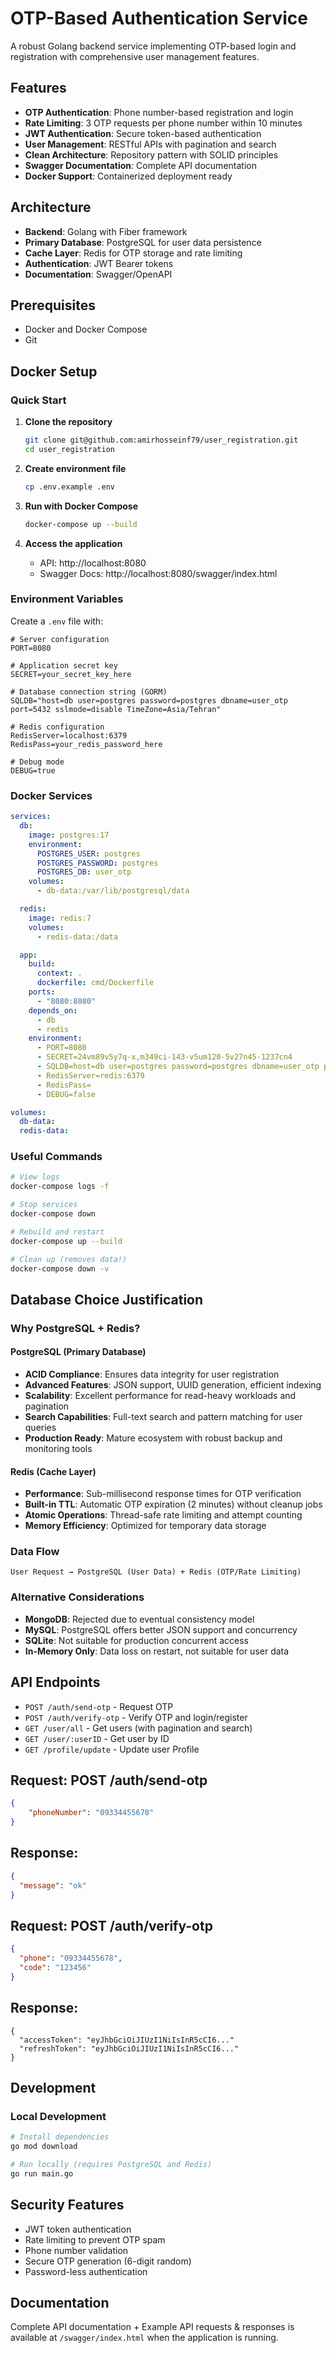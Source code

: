 # OTP-Based Authentication Service

A robust Golang backend service implementing OTP-based login and registration with comprehensive user management features.

## Features

- **OTP Authentication**: Phone number-based registration and login
- **Rate Limiting**: 3 OTP requests per phone number within 10 minutes
- **JWT Authentication**: Secure token-based authentication
- **User Management**: RESTful APIs with pagination and search
- **Clean Architecture**: Repository pattern with SOLID principles
- **Swagger Documentation**: Complete API documentation
- **Docker Support**: Containerized deployment ready

## Architecture

- **Backend**: Golang with Fiber framework
- **Primary Database**: PostgreSQL for user data persistence
- **Cache Layer**: Redis for OTP storage and rate limiting
- **Authentication**: JWT Bearer tokens
- **Documentation**: Swagger/OpenAPI

## Prerequisites

- Docker and Docker Compose
- Git

## Docker Setup

### Quick Start

1. **Clone the repository**
   ```bash
   git clone git@github.com:amirhosseinf79/user_registration.git
   cd user_registration
   ```

2. **Create environment file**
   ```bash
   cp .env.example .env
   ```

3. **Run with Docker Compose**
   ```bash
   docker-compose up --build
   ```

4. **Access the application**
   - API: http://localhost:8080
   - Swagger Docs: http://localhost:8080/swagger/index.html

### Environment Variables

Create a `.env` file with:

```env
# Server configuration
PORT=8080

# Application secret key
SECRET=your_secret_key_here

# Database connection string (GORM)
SQLDB="host=db user=postgres password=postgres dbname=user_otp port=5432 sslmode=disable TimeZone=Asia/Tehran"

# Redis configuration
RedisServer=localhost:6379
RedisPass=your_redis_password_here

# Debug mode
DEBUG=true
```

### Docker Services

```yaml
services:
  db:
    image: postgres:17
    environment:
      POSTGRES_USER: postgres
      POSTGRES_PASSWORD: postgres
      POSTGRES_DB: user_otp
    volumes:
      - db-data:/var/lib/postgresql/data

  redis:
    image: redis:7
    volumes:
      - redis-data:/data

  app:
    build:
      context: .
      dockerfile: cmd/Dockerfile
    ports:
      - "8080:8080"
    depends_on:
      - db
      - redis
    environment:
      - PORT=8080
      - SECRET=24vm89v5y7q-x,m349ci-143-v5um120-5v27n45-1237cn4
      - SQLDB=host=db user=postgres password=postgres dbname=user_otp port=5432 sslmode=disable TimeZone=Asia/Tehran
      - RedisServer=redis:6379
      - RedisPass=
      - DEBUG=false

volumes:
  db-data:
  redis-data:
```

### Useful Commands

```bash
# View logs
docker-compose logs -f

# Stop services
docker-compose down

# Rebuild and restart
docker-compose up --build

# Clean up (removes data!)
docker-compose down -v
```

## Database Choice Justification

### Why PostgreSQL + Redis?

#### PostgreSQL (Primary Database)
- **ACID Compliance**: Ensures data integrity for user registration
- **Advanced Features**: JSON support, UUID generation, efficient indexing
- **Scalability**: Excellent performance for read-heavy workloads and pagination
- **Search Capabilities**: Full-text search and pattern matching for user queries
- **Production Ready**: Mature ecosystem with robust backup and monitoring tools

#### Redis (Cache Layer)
- **Performance**: Sub-millisecond response times for OTP verification
- **Built-in TTL**: Automatic OTP expiration (2 minutes) without cleanup jobs
- **Atomic Operations**: Thread-safe rate limiting and attempt counting
- **Memory Efficiency**: Optimized for temporary data storage

### Data Flow
```
User Request → PostgreSQL (User Data) + Redis (OTP/Rate Limiting)
```

### Alternative Considerations
- **MongoDB**: Rejected due to eventual consistency model
- **MySQL**: PostgreSQL offers better JSON support and concurrency
- **SQLite**: Not suitable for production concurrent access
- **In-Memory Only**: Data loss on restart, not suitable for user data

## API Endpoints

- `POST /auth/send-otp` - Request OTP
- `POST /auth/verify-otp` - Verify OTP and login/register
- `GET /user/all` - Get users (with pagination and search)
- `GET /user/:userID` - Get user by ID
- `GET /profile/update` - Update user Profile

## Request: POST /auth/send-otp
```json
{
    "phoneNumber": "09334455678"
}
```

## Response:
```json
{
  "message": "ok"
}
```

## Request: POST /auth/verify-otp
```json
{
  "phone": "09334455678",
  "code": "123456"
}
```

## Response:
```
{
  "accessToken": "eyJhbGciOiJIUzI1NiIsInR5cCI6..."
  "refreshToken": "eyJhbGciOiJIUzI1NiIsInR5cCI6..."
}
```

## Development

### Local Development
```bash
# Install dependencies
go mod download

# Run locally (requires PostgreSQL and Redis)
go run main.go
```

## Security Features

- JWT token authentication
- Rate limiting to prevent OTP spam
- Phone number validation
- Secure OTP generation (6-digit random)
- Password-less authentication

## Documentation

Complete API documentation + Example API requests & responses is available at `/swagger/index.html` when the application is running.
